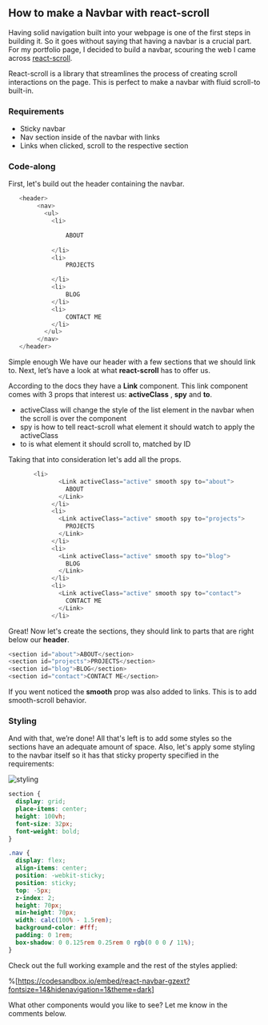 ## How to make a Navbar with react-scroll

Having solid navigation built into your webpage is one of the first steps in building it. So it goes without saying that having a navbar is a crucial part. For my portfolio page, I decided to build a navbar, scouring the web I came across [react-scroll](https://www.npmjs.com/package/react-scroll).

React-scroll is a library that streamlines the process of creating scroll interactions on the page. This is perfect to make a navbar with fluid scroll-to built-in.

### Requirements

- Sticky navbar
- Nav section inside of the navbar with links
- Links when clicked, scroll to the respective section

### Code-along

First, let's build out the header containing the navbar.

```js
   <header>
        <nav>
          <ul>
            <li>

                ABOUT
          
            </li>
            <li>
                PROJECTS

            </li>
            <li>
                BLOG
            </li>
            <li>
                CONTACT ME
            </li>
          </ul>
        </nav>
   </header>
```

Simple enough We have our header with a few sections that we should link to. Next, let’s have a look at what **react-scroll** has to offer us.

According to the docs they have a **Link** component. This link component comes with 3 props that interest us: **activeClass** , **spy** and  **to**.

- activeClass will change the style of the list element in the navbar when the scroll is over the component
- spy is how to tell react-scroll what element it should watch to apply the activeClass
- to is what element it should scroll to, matched by ID

Taking that into consideration let's add all the props.

```js
       <li>
              <Link activeClass="active" smooth spy to="about">
                ABOUT
              </Link>
            </li>
            <li>
              <Link activeClass="active" smooth spy to="projects">
                PROJECTS
              </Link>
            </li>
            <li>
              <Link activeClass="active" smooth spy to="blog">
                BLOG
              </Link>
            </li>
            <li>
              <Link activeClass="active" smooth spy to="contact">
                CONTACT ME
              </Link>
            </li>
```

Great! Now let's create the sections, they should link to parts that are right below our  **header**.

```js
<section id="about">ABOUT</section>
<section id="projects">PROJECTS</section>
<section id="blog">BLOG</section>
<section id="contact">CONTACT ME</section>
```

If you went noticed the **smooth** prop was also added to links. This is to add smooth-scroll behavior.

### Styling

And with that, we’re done! All that's left is to add some styles so the sections have an adequate amount of space. Also, let's apply some styling to the navbar itself so it has that sticky property specified in the requirements:

![styling](https://cdn.hashnode.com/res/hashnode/image/upload/v1649265442716/Vniq7BBDF.png)

```css
section {
  display: grid;
  place-items: center;
  height: 100vh;
  font-size: 32px;
  font-weight: bold;
}

.nav {
  display: flex;
  align-items: center;
  position: -webkit-sticky;
  position: sticky;
  top: -5px;
  z-index: 2;
  height: 70px;
  min-height: 70px;
  width: calc(100% - 1.5rem);
  background-color: #fff;
  padding: 0 1rem;
  box-shadow: 0 0.125rem 0.25rem 0 rgb(0 0 0 / 11%);
}
```

Check out the full working example and the rest of the styles applied:

%[https://codesandbox.io/embed/react-navbar-gzext?fontsize=14&hidenavigation=1&theme=dark]

What other components would you like to see? Let me know in the comments below.
